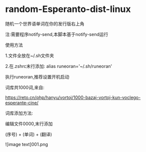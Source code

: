# random-Esperanto-dist-linux
随机一个世界语单词在你的发行版右上角

注:需要程序notify-send,本脚本基于notify-send运行

使用方法

1.文件全放在~/.sh文件夹

2.在.zshrc末行添加: alias runeoran='~/.sh/runeoran'

执行runeoran,推荐设置开机启动

词库共1000词,来自:

https://reto.cn/php/hanyu/vortoj/1000-bazaj-vortoj-kun-voclego-esperante-cine/

词库添加方法:

编辑文件0000,末行添加

(序号) + (单词) + (翻译)

![image text]001.png
